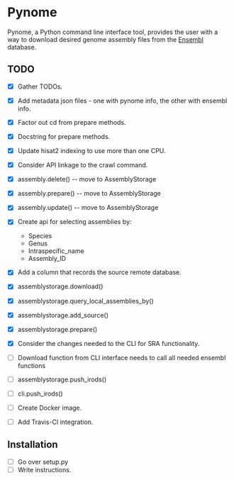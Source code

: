 # Pynome

Pynome, a Python command line interface tool, provides the user with a way to
download desired genome assembly files from the
[Ensembl](https://www.ensembl.org/) database.


## TODO

- [x] Gather TODOs.
- [x] Add metadata json files - one with pynome info, the other with ensembl info.
- [x] Factor out cd from prepare methods.
- [x] Docstring for prepare methods.
- [x] Update hisat2 indexing to use more than one CPU.
- [x] Consider API linkage to the crawl command.
- [x] assembly.delete() -- move to AssemblyStorage
- [x] assembly.prepare() -- move to AssemblyStorage
- [x] assembly.update() -- move to AssemblyStorage
- [x] Create api for selecting assemblies by:
  + Species
  + Genus
  + Intraspecific_name
  + Assembly_ID
- [x] Add a column that records the source remote database.
- [x] assemblystorage.download()
- [x] assemblystorage.query_local_assemblies_by()
- [x] assemblystorage.add_source()
- [x] assemblystorage.prepare()
- [x] Consider the changes needed to the CLI for SRA functionality.
- [ ] Download function from CLI interface needs to call all needed ensembl functions
- [ ] assemblystorage.push_irods()
- [ ] cli.push_irods()
- [ ] Create Docker image.
- [ ] Add Travis-CI integration.


## Installation

- [ ] Go over setup.py
- [ ] Write instructions.
